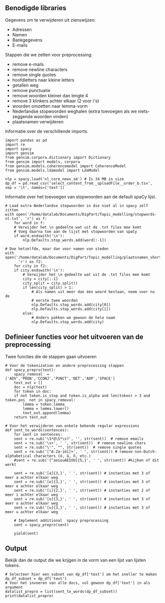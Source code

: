 ## Benodigde libraries

Gegevens om te verwijderen uit zienswijzen:

* Adressen
* Namen
* Bankgegevens
* E-mails

Stappen die we zetten voor preprocessing:

* remove e-mails
* remove newline characters
* remove single quotes 
* hoofdletters naar kleine letters
* getallen weg
* remove punctuatie
* remove woorden kleiner dan lengte 4
* remove 3 klinkers achter elkaar (2 voor i's)
* woorden omzetten naar lemma-vorm
* Nederlandse stopwoorden weghalen (extra toevoegen als we niets-zeggende woorden vinden)
* plaatsnamen verwijderen

Informatie over de verschillende imports.

	import pandas as pd
	import re
	import spacy
	import gensim
	from gensim.corpora.dictionary import Dictionary
	from gensim import models, corpora
	from gensim.models.coherencemodel import CoherenceModel
	from gensim.models.ldamodel import LdaModel

	nlp = spacy.load('nl_core_news_sm') # Is 34 MB in size
	dp_df = pd.read_csv('select_content_from__uploadFile__order_b.tsv', sep = '\t', names=['text'])

Informatie over het toevoegen van stopwoorden aan de default spaCy lijst.

	# Laad extra Nederlandse stopwoorden in die niet al in spacy zelf zitten
	with open('/home/datalab/Documents/DigPart/Topic_modelling/stopwords-nl.txt', 'r') as f:
	    for word in f:
		# Verwijder het \n gedeelte wat uit de .txt files mee komt
		# Voeg daarna toe aan de lijst met stopwoorden van spaCy
		if word.endswith('\n'):
		    nlp.Defaults.stop_words.add(word[:-1])

	# Doe hetzelfde, maar dan voor namen van steden
	with open('/home/datalab/Documents/DigPart/Topic_modelling/plaatsnamen_short_test.txt',
		  'r') as f2:
	    for city in f2:
		if city.endswith('\n'):
		    # Verwijder het \n gedeelte wat uit de .txt files mee komt
		    city = city[:-1]
		    city_split = city.split()
		    if len(city_split) > 1:
		        # Als namen uit meer dan één woord bestaan, neem voor nu de
		        # eerste twee woorden
		        nlp.Defaults.stop_words.add(city[0])
		        nlp.Defaults.stop_words.add(city[1])
		    else:
		        # Anders pakken we gewoon de hele naam
		        nlp.Defaults.stop_words.add(city)

## Definieer functies voor het uitvoeren van de preprocessing

Twee functies die de stappen gaan uitvoeren

	# Voor de tokenization en andere preprocessing stappen
	def spacy_prepro(text):
	    spacy_removal  = ['ADV','PRON','CCONJ','PUNCT','DET','ADP','SPACE']
	    text_out = []
	    doc = nlp(text)
	    for token in doc:
		if not token.is_stop and token.is_alpha and len(token) > 3 and token.pos_ not in spacy_removal:
		    lemma = token.lemma_
		    lemma = lemma.lower()
		    text_out.append(lemma)
	    return text_out

	# Voor het verwijderen van enkele bekende regular expressions
	def sent_to_words(sentences):
	    for sent in sentences:
		sent = re.sub('\S*@\S*\s?', '', str(sent))  # remove emails
		sent = re.sub('\s+', ' ', str(sent))  # remove newline chars
		sent = re.sub("\'", "", str(sent))  # remove single quotes
		sent = re.sub('[^A-Za-zëï]+', ' ', str(sent)) # remove non-Dutch-alphabetical characters (ö, ä, ñ, etc.)
		#sent = re.sub('[^aeiouAEIOU]{5,}', ' ', str(sent)) #kijken of dit werkt

		sent = re.sub('[a]{3,}', ' ', str(sent)) # instanties met 3 of meer a achter elkaar weg
		sent = re.sub('[e]{3,}', ' ', str(sent)) # instanties met 3 of meer e achter elkaar weg
		sent = re.sub('[i]{2,}', ' ', str(sent)) # instanties met 2 of meer i achter elkaar weg
		sent = re.sub('[o]{3,}', ' ', str(sent)) # instanties met 3 of meer o achter elkaar weg
		sent = re.sub('[u]{3,}', ' ', str(sent)) # instanties met 3 of meer u achter elkaar weg

		# Implement additional  spacy preprocessing
		sent = spacy_prepro(sent)

		yield(sent)

## Output

Bekijk dan de output die we krijgen in de vorm van een lijst van lijsten tokens.

	# Selecteer hier een subset van dp_df['text'] om het sneller te maken
	dp_df_subset = dp_df['text']
	# Voor het invoeren van alle docs, vul gewoon dp_df['text'] in als argument
	datalist_prepro = list(sent_to_words(dp_df_subset))
	print(datalist_prepro)




